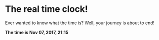 # The real time clock!

Ever wanted to know what the time is? Well, your journey is about to end!

**The time is Nov 07, 2017, 21:15**